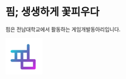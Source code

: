 # 핌; 생생하게 꽃피우다

핌은 전남대학교에서 활동하는 게임개발동아리입니다.  

<img src="https://raw.githubusercontent.com/PIMM-DEV/.github/master/static/logo.png" style="width: 100px" />

